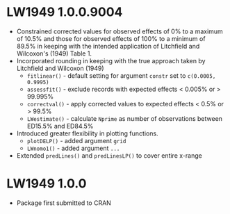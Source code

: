 # LW1949 1.0.0.9004

* Constrained corrected values for observed effects of 0% to a maximum of 10.5% and those for observed effects of 100% to a minimum of 89.5% in keeping with the intended application of Litchfield and Wilcoxon's (1949) Table 1.
* Incorporated rounding in keeping with the true approach taken by Litchfield and Wilcoxon (1949)
    * `fitlinear()` - default setting for argument `constr` set to `c(0.0005, 0.9995)`
    * `assessfit()` - exclude records with expected effects < 0.005% or > 99.995%
    * `correctval()` - apply corrected values to expected effects < 0.5% or > 99.5%
    * `LWestimate()` - calculate `Nprime` as number of observations between ED15.5% and ED84.5%
* Introduced greater flexibility in plotting functions.
    * `plotDELP()` - added argument `grid`
    * `LWnomo1()` - added argument `...`
* Extended `predLines()` and `predLinesLP()` to cover entire x-range

# LW1949 1.0.0

* Package first submitted to CRAN
